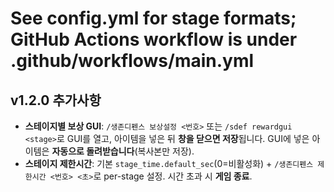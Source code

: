 # See config.yml for stage formats; GitHub Actions workflow is under .github/workflows/main.yml


## v1.2.0 추가사항
- **스테이지별 보상 GUI**: `/생존디펜스 보상설정 <번호>` 또는 `/sdef rewardgui <stage>`로 GUI를 열고, 아이템을 넣은 뒤 **창을 닫으면 저장**됩니다. GUI에 넣은 아이템은 **자동으로 돌려받습니다**(복사본만 저장).
- **스테이지 제한시간**: 기본 `stage_time.default_sec`(0=비활성화) + `/생존디펜스 제한시간 <번호> <초>`로 per-stage 설정. 시간 초과 시 **게임 종료**.
